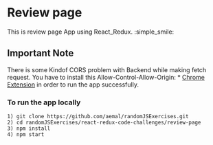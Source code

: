 # Review page
This is review page App using React_Redux. :simple_smile:

## Important Note
There is some Kindof CORS problem with Backend while making fetch request.
You have to install this Allow-Control-Allow-Origin: * [Chrome Extension](https://chrome.google.com/webstore/detail/allow-control-allow-origi/nlfbmbojpeacfghkpbjhddihlkkiljbi?hl=en) in order to run the app successfully.

### To run the app locally
```
1) git clone https://github.com/aemal/randomJSExercises.git
2) cd randomJSExercises/react-redux-code-challenges/review-page
3) npm install
4) npm start
```
